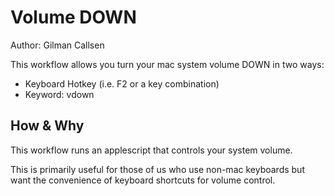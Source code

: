 # Volume DOWN

Author: Gilman Callsen

This workflow allows you turn your mac system volume DOWN in two ways:

* Keyboard Hotkey (i.e. F2 or a key combination)
* Keyword: vdown

## How & Why
This workflow runs an applescript that controls your system volume.

This is primarily useful for those of us who use non-mac keyboards but want the convenience
of keyboard shortcuts for volume control.
